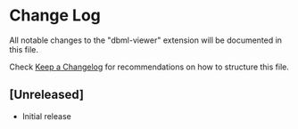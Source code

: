 # Change Log

All notable changes to the "dbml-viewer" extension will be documented in this file.

Check [Keep a Changelog](http://keepachangelog.com/) for recommendations on how to structure this file.

## [Unreleased]

- Initial release